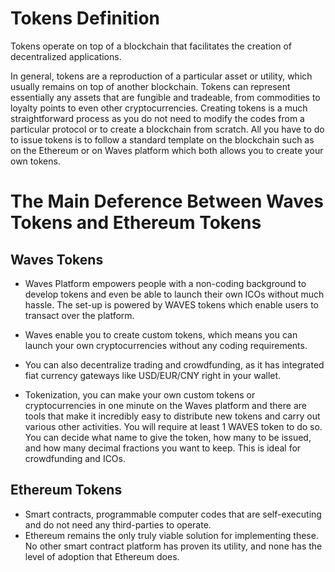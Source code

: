 # Tokens Definition 

Tokens operate on top of a blockchain that facilitates the creation of decentralized applications.

In general, tokens are a reproduction of a particular asset or utility, which usually remains on top of another blockchain. Tokens can represent essentially any assets that are fungible and tradeable, from commodities to loyalty points to even other cryptocurrencies. Creating tokens is a much straightforward process as you do not need to modify the codes from a particular protocol or to create a blockchain from scratch. All you have to do to issue tokens is to follow a standard template on the blockchain such as on the Ethereum or on Waves platform which both allows you to create your own tokens. 



# The Main Deference Between Waves Tokens and Ethereum Tokens

## Waves Tokens

* Waves Platform empowers people with a non-coding background to develop tokens and even be able to launch their own ICOs without much hassle. The set-up is powered by WAVES tokens which enable users to transact over the platform.

* Waves enable you to create custom tokens, which means you can launch your own cryptocurrencies without any coding requirements.
* You can also decentralize trading and crowdfunding, as it has integrated fiat currency gateways like USD/EUR/CNY right in your wallet.
* Tokenization, you can make your own custom tokens or cryptocurrencies in one minute on the Waves platform and there are tools that make it incredibly easy to distribute new tokens and carry out various other activities. You will require at least 1 WAVES token to do so. You can decide what name to give the token, how many to be issued, and how many decimal fractions you want to keep. This is ideal for crowdfunding and ICOs.

## Ethereum Tokens

* Smart contracts, programmable computer codes that are self-executing and do not need any third-parties to operate.
* Ethereum remains the only truly viable solution for implementing these. No other smart contract platform has proven its utility, and none has the level of adoption that Ethereum does.



